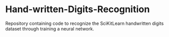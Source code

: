 # Hand-written-Digits-Recognition
Repository containing code to recognize the SciKitLearn handwritten digits dataset through training a neural network.
